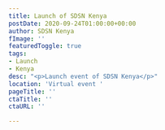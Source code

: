 ```yaml
---
title: Launch of SDSN Kenya
postDate: 2020-09-24T01:00:00+00:00
author: SDSN Kenya
fImage: ''
featuredToggle: true
tags:
- Launch
- Kenya
desc: "<p>Launch event of SDSN Kenya</p>"
location: 'Virtual event '
pageTitle: ''
ctaTitle: ''
ctaURL: ''

---
```

